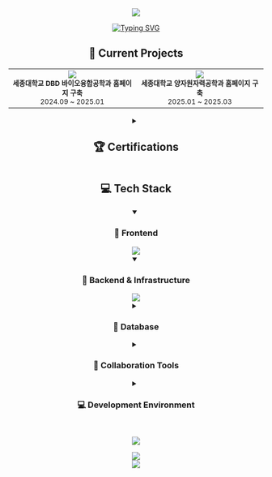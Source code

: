 <div align="center">
<img src="https://capsule-render.vercel.app/api?type=waving&color=6272a4&height=200&section=header&text=pillow12360&fontSize=50&fontColor=f8f8f2&animation=twinkling&desc=Full%20Stack%20Developer&descAlign=60&descAlignY=70" />

<p align="center">
  <a href="https://github.com/pillow12360">
    <img src="https://readme-typing-svg.demolab.com?font=Fira+Code&pause=1000&color=6272A4&center=true&vCenter=true&width=435&lines=Full+Stack+Developer;Always+learning+new+things;Building+the+future+with+code" alt="Typing SVG" />
  </a>
</p>

## 🔭 Current Projects

<table>
  <tr>
    <td align="center" width="50%">
      <a href="https://github.com/urinaner/sejong-dibb">
        <img src="https://github-readme-stats.vercel.app/api/pin/?username=urinaner&repo=sejong-dibb&theme=dracula" />
      </a>
      <br />
      <sub><b>세종대학교 DBD 바이오융합공학과 홈페이지 구축</b></sub>
      <br />
      <sub>2024.09 ~ 2025.01</sub>
    </td>
    <td align="center" width="50%">
      <a href="https://github.com/urinaner/sejong-nuclear">
        <img src="https://github-readme-stats.vercel.app/api/pin/?username=urinaner&repo=sejong-nuclear&theme=dracula" />
      </a>
      <br />
      <sub><b>세종대학교 양자원자력공학과 홈페이지 구축</b></sub>
      <br />
      <sub>2025.01 ~ 2025.03</sub>
    </td>
  </tr>
</table>

<details>
<summary><h2>🏆 Certifications</h2></summary>
<div align="center">
  <img src="https://img.shields.io/badge/정보처리기능사-22.07-4A154B?style=for-the-badge&logo=checkmarx&logoColor=white" />
  <img src="https://img.shields.io/badge/정보처리기사-24.09-0052CC?style=for-the-badge&logo=checkmarx&logoColor=white" />
  <img src="https://img.shields.io/badge/SQLD-24.10-F80000?style=for-the-badge&logo=checkmarx&logoColor=white" />
</div>
</details>

## 💻 Tech Stack

<details open>
<summary><h3>🎨 Frontend</h3></summary>
<div align="center">
  <img src="https://skillicons.dev/icons?i=js,ts,react,nextjs,redux,materialui,styledcomponents,tailwind,sass" />
</div>
</details>

<details open>
<summary><h3>🔧 Backend & Infrastructure</h3></summary>
<div align="center">
  <img src="https://skillicons.dev/icons?i=nodejs,python,aws,cloudflare" />
</div>
</details>

<details>
<summary><h3>💾 Database</h3></summary>
<div align="center">
  <img src="https://skillicons.dev/icons?i=mysql,mongodb,oracle" />
</div>
</details>

<details>
<summary><h3>🤝 Collaboration Tools</h3></summary>
<div align="center">
  <img src="https://skillicons.dev/icons?i=github,git,gitlab,slack,discord" />
</div>
</details>

<details>
<summary><h3>💻 Development Environment</h3></summary>
<div align="center">
  <img src="https://skillicons.dev/icons?i=vscode,idea,linux,docker,bash" />
</div>
</details>

<br/>

<p align="center">
  <img src="https://github-profile-trophy.vercel.app/?username=pillow12360&theme=dracula&column=7&margin-w=15&margin-h=15" />
</p>

<div align="center">
  <img src="https://github-readme-streak-stats.herokuapp.com/?user=pillow12360&theme=dracula" />
</div>

<img src="https://capsule-render.vercel.app/api?type=waving&color=6272a4&height=200&section=footer" />
</div>
